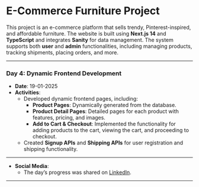 # E-Commerce Furniture Project

This project is an e-commerce platform that sells trendy, Pinterest-inspired, and affordable furniture. The website is built using **Next.js 14** and **TypeScript** and integrates **Sanity** for data management. The system supports both **user** and **admin** functionalities, including managing products, tracking shipments, placing orders, and more.

---

### Day 4: Dynamic Frontend Development
- **Date**: 19-01-2025
- **Activities**:
  - Developed dynamic frontend pages, including:
    - **Product Pages**: Dynamically generated from the database.
    - **Product Detail Pages**: Detailed pages for each product with features, pricing, and images.
    - **Add to Cart & Checkout**: Implemented the functionality for adding products to the cart, viewing the cart, and proceeding to checkout.
  - Created **Signup APIs** and **Shipping APIs** for user registration and shipping functionality.

---

- **Social Media**:
  - The day’s progress was shared on [LinkedIn](https://www.linkedin.com/posts/shoaibmunir88_webdevelopment-ecommerce-nextjs-activity-7287015809992773632-fGT9?utm_source=share&utm_medium=member_desktop).

---

